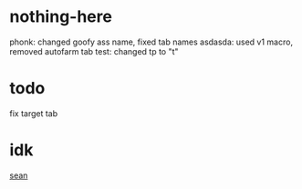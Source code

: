 # nothing-here
phonk: changed goofy ass name, fixed tab names
asdasda: used v1 macro, removed autofarm tab
test: changed tp to "t"


# todo

fix target tab

# idk

[sean](https://github.com/dasdasdassg/dimagx)

